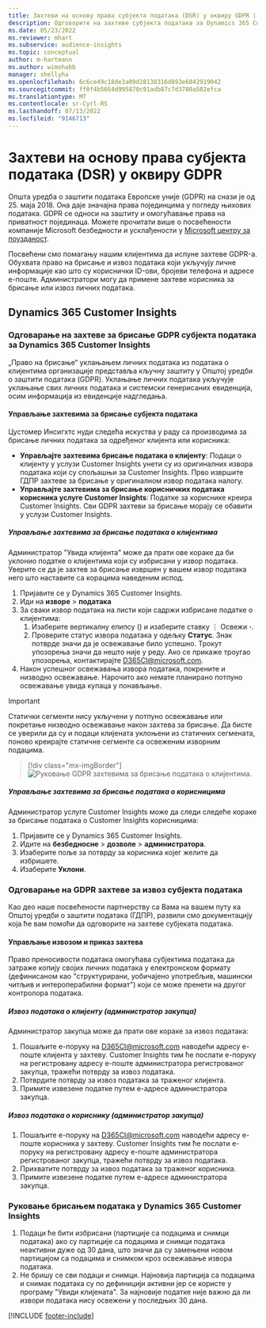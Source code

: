 ```yaml
---
title: Захтеви на основу права субјекта података (DSR) у оквиру GDPR | Microsoft Docs
description: Одговорите на захтеве субјекта података за Dynamics 365 Customer Insights.
ms.date: 05/23/2022
ms.reviewer: mhart
ms.subservice: audience-insights
ms.topic: conceptual
author: m-hartmann
ms.author: wimohabb
manager: shellyha
ms.openlocfilehash: 6c6ce49c18de3a09d28138316d893e6842919042
ms.sourcegitcommit: ff0f4b5664d995870c91adb87c7d3780a582efca
ms.translationtype: MT
ms.contentlocale: sr-Cyrl-RS
ms.lasthandoff: 07/13/2022
ms.locfileid: "9146713"
---
```

# <a name="data-subject-rights-dsr-requests-under-gdpr"></a>Захтеви на основу права субјекта података (DSR) у оквиру GDPR

Општа уредба о заштити података Европске уније (GDPR) на снази је од 25. маја 2018. Она даје значајна права појединцима у погледу њихових података. GDPR се односи на заштиту и омогућавање права на приватност појединаца. Можете прочитати више о посвећености компаније Microsoft безбедности и усклађености у [Microsoft центру за поузданост](https://www.microsoft.com/trust-center).

Посвећени смо помагању нашим клијентима да испуне захтеве GDPR-а. Обухвата право на брисање и извоз података који укључују личне информације као што су кориснички ID-ови, бројеви телефона и адресе е-поште. Администратори могу да примене захтеве корисника за брисање или извоз личних података.

## <a name="dynamics-365-customer-insights"></a>Dynamics 365 Customer Insights

### <a name="responding-to-gdpr-data-subject-delete-requests-for-dynamics-365-customer-insights"></a>Одговарање на захтеве за брисање GDPR субјекта података за Dynamics 365 Customer Insights

„Право на брисање“ уклањањем личних података из података о клијентима организације представља кључну заштиту у Општој уредби о заштити података (GDPR). Уклањање личних података укључује уклањање свих личних података и системски генерисаних евиденција, осим информација из евиденције надгледања.

#### <a name="manage-data-subject-delete-requests"></a>Управљање захтевима за брисање субјекта података

Цустомер Инсигхтс нуди следећа искуства у раду са производима за брисање личних података за одређеног клијента или корисника:

- **Управљајте захтевима брисање података о клијенту**: Подаци о клијенту у услузи Customer Insights унети су из оригиналних извора података који су спољашњи за Customer Insights. Прво извршите ГДПР захтеве за брисање у оригиналном извор података налогу.
- **Управљајте захтевима за брисање корисничких података корисника услуге Customer Insights**: Податке за кориснике креира Customer Insights. Сви GDPR захтеви за брисање морају се обавити у услузи Customer Insights.

##### <a name="manage-requests-to-delete-customer-data"></a>Управљање захтевима за брисање података о клијентима

Администратор "Увида клијента" може да прати ове кораке да би уклонио податке о клијентима који су избрисани у извор података. Уверите се да је захтев за брисање извршен у вашем извор података него што наставите са корацима наведеним испод. 

1. Пријавите се у Dynamics 365 Customer Insights.
1. Иди на **изворе** > **података**
1. За сваки извор података на листи који садржи избрисане податке о клијентима:
   1. Изаберите вертикалну елипсу () и изаберите ставку &vellip; Освежи **·**.
   1. Проверите статус извора података у одељку **Статус**. Знак потврде значи да је освежавање било успешно. Трокут упозорења значи да нешто није у реду. Ако се прикаже троугао упозорења, контактирајте D365CI@microsoft.com.
1. Након успешног освежавања извора података, покрените и низводно освежавање. Нарочито ако немате планирано потпуно освежавање увида купаца у понављање. 

> [!IMPORTANT]
> Статички сегменти нису укључени у потпуно освежавање или покретање низводно освежавање након захтева за брисање. Да бисте се уверили да су и подаци клијената уклоњени из статичних сегмената, поново креирајте статичне сегменте са освеженим изворним подацима.

> [!div class="mx-imgBorder"]
> ![Руковање GDPR захтевима за брисање података о клијентима.](media/gdpr-data-sources.png "Руковање GDPR захтевима за брисање података о клијентима")

##### <a name="manage-delete-requests-for-user-data"></a>Управљање захтевима за брисање података о корисницима

Администратор услуге Customer Insights може да следи следеће кораке за брисање података о Customer Insights корисницима:

1. Пријавите се у Dynamics 365 Customer Insights.
2. Идите на **безбедносне** > **дозволе** > **администратора**.
3. Изаберите поље за потврду за корисника којег желите да избришете.
4. Изаберите **Уклони**.

### <a name="responding-to-gdpr-data-subject-export-requests"></a>Одговарање на GDPR захтеве за извоз субјекта података

Као део наше посвећености партнерству са Вама на вашем путу ка Општој уредби о заштити података (ГДПР), развили смо документацију која ће вам помоћи да одговорите на захтеве субјеката података.

#### <a name="manage-export-and-view-requests"></a>Управљање извозом и приказ захтева

Право преносивости података омогућава субјектима података да затраже копију својих личних података у електронском формату (дефинисаном као "структурирани, уобичајено употребљив, машински читљив и интероперабилни формат") који се може пренети на другог контролора података.

##### <a name="export-customer-data-tenant-admin"></a>Извоз података о клијенту (администратор закупца)

Администратор закупца може да прати ове кораке за извоз података:

1. Пошаљите е-поруку на D365CI@microsoft.com наводећи адресу е-поште клијента у захтеву. Customer Insights тим ће послати е-поруку на регистровану адресу е-поште администратора регистрованог закупца, тражећи потврду за извоз података.
2. Потврдите потврду за извоз података за траженог клијента.
3. Примите извезене податке путем е-адресе администратора закупца.

##### <a name="export-user-data-tenant-admin"></a>Извоз података о кориснику (администратор закупца)

1. Пошаљите е-поруку на D365CI@microsoft.com наводећи адресу е-поште корисника у захтеву. Customer Insights тим ће послати е-поруку на регистровану адресу е-поште администратора регистрованог закупца, тражећи потврду за извоз података.
2. Прихватите потврду за извоз података за траженог корисника.
3. Примите извезене податке путем е-адресе администратора закупца.

### <a name="data-deletion-handling-in-dynamics-365-customer-insights"></a>Руковање брисањем података у Dynamics 365 Customer Insights

1. Подаци ће бити избрисани (партиције са подацима и снимци података) ако су партиције са подацима и снимци података неактивни дуже од 30 дана, што значи да су замењени новом партицијом са подацима и снимком кроз освежавање извора података.
2. Не бришу се сви подаци и снимци. Најновија партиција са подацима и снимак података су по дефиницији активни јер се користе у програму "Увиди клијената". За најновије податке није важно да ли извори података нису освежени у последњих 30 дана.

[!INCLUDE [footer-include](includes/footer-banner.md)]
